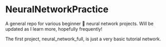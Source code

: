 # NeuralNetworkPractice
A general repo for various beginner 🔰 neural network projects. 
Will be updated as I learn more, hopefully frequently!

The first project, neural_network_full, is just a very basic tutorial network.

